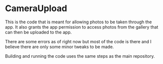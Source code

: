 # CameraUpload

This is the code that is meant for allowing photos to be taken through the app. It also 
grants the app permission to access photos from the gallery that can then be uploaded to the app.

There are some errors as of right now but most of the code is there and I believe there are only
some minor tweaks to be made.

Building and running the code uses the same steps as the main repository.
